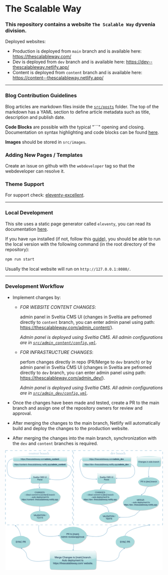 # The Scalable Way

### This repository contains a website `The Scalable Way` dyvenia division.

Deployed websites:
- Production is deployed from `main` branch and is available here: https://thescalableway.com/
- Dev is deployed from `dev` branch and is available here: https://dev--thescalableway.netlify.app/
- Content is deployed from `content` branch and is available here: https://content--thescalableway.netlify.app/

---

### Blog Contribution Guidelines

Blog articles are markdown files inside the [`src/posts`](https://github.com/dyvenia/site-thescalableway/tree/main/src/posts) folder. The top of the markdown has a YAML section to define article metadata such as title, description and publish date.

**Code Blocks** are possible with the typical "```" opening and closing. Documentation on syntax highlighting and code blocks can be found [here](https://www.11ty.dev/docs/plugins/syntaxhighlight/).

**Images** should be stored in `src/images`.


### Adding New Pages / Templates

Create an issue on github with the `webdeveloper` tag so that the webdeveloper can resolve it.


### Theme Support

For support check: [eleventy-excellent](https://github.com/madrilene/eleventy-excellent).

---

### Local Development

This site uses a static page generator called `eleventy`, you can read its documentation [here](https://www.11ty.dev/).

If you have `npm` installed (if not, follow this [guide](https://www.sitepoint.com/npm-guide/)), you should be able to run the local version with the following command (in the root directory of the repository):
```bash
npm run start
```
Usually the local website will run on `http://127.0.0.1:8080/`.

---

### Development Workflow

* Implement changes by:
    * *FOR WEBSITE CONTENT CHANGES*: 
    
      admin panel in Sveltia CMS UI (changes in Sveltia are pefromed directly to `content` branch, you can enter admin panel using path: https://thescalableway.com/admin_content/).

      *Admin panel is deployed using Sveltia CMS. All admin configurations are in [`src/admin_content/config.yml`](https://github.com/dyvenia/site-thescalableway/blob/main/src/admin_content/config.yml).*

    * *FOR INFRASTRUCTURE CHANGES*:
    
       perfom changes directly in repo (PR/Merge to `dev` branch) or by admin panel in Sveltia CMS UI (changes in Sveltia are pefromed directly to `dev` branch, you can enter admin panel using path: https://thescalableway.com/admin_dev/).

       *Admin panel is deployed using Sveltia CMS. All admin configurations are in [`src/admin_dev/config.yml`](https://github.com/dyvenia/site-thescalableway/blob/main/src/admin_dev/config.yml).*

* Once the changes have been made and tested, create a PR to the main branch and assign one of the repository owners for review and approval.
* After merging the changes to the main branch, Netlify will automatically build and deploy the changes to the production website.
* After merging the changes into the main branch, synchronization with the `dev` and `content` branches is required.


<p align="center">
  <img src="docs/diagram.drawio.png" alt="Diagram" width="1000">
</p>

